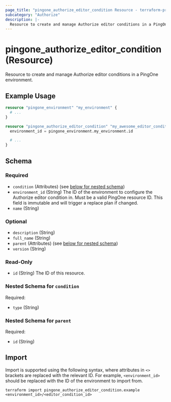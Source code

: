 ```yaml
---
page_title: "pingone_authorize_editor_condition Resource - terraform-provider-pingone"
subcategory: "Authorize"
description: |-
  Resource to create and manage Authorize editor conditions in a PingOne environment.
---
```


# pingone_authorize_editor_condition (Resource)

Resource to create and manage Authorize editor conditions in a PingOne environment.

## Example Usage

```terraform
resource "pingone_environment" "my_environment" {
  # ...
}

resource "pingone_authorize_editor_condition" "my_awesome_editor_condition" {
  environment_id = pingone_environment.my_environment.id

  # ...
}
```

<!-- schema generated by tfplugindocs -->
## Schema

### Required

- `condition` (Attributes) (see [below for nested schema](#nestedatt--condition))
- `environment_id` (String) The ID of the environment to configure the Authorize editor condition in.  Must be a valid PingOne resource ID.  This field is immutable and will trigger a replace plan if changed.
- `name` (String)

### Optional

- `description` (String)
- `full_name` (String)
- `parent` (Attributes) (see [below for nested schema](#nestedatt--parent))
- `version` (String)

### Read-Only

- `id` (String) The ID of this resource.

<a id="nestedatt--condition"></a>
### Nested Schema for `condition`

Required:

- `type` (String)


<a id="nestedatt--parent"></a>
### Nested Schema for `parent`

Required:

- `id` (String)

## Import

Import is supported using the following syntax, where attributes in `<>` brackets are replaced with the relevant ID.  For example, `<environment_id>` should be replaced with the ID of the environment to import from.

```shell
terraform import pingone_authorize_editor_condition.example <environment_id>/<editor_condition_id>
```
